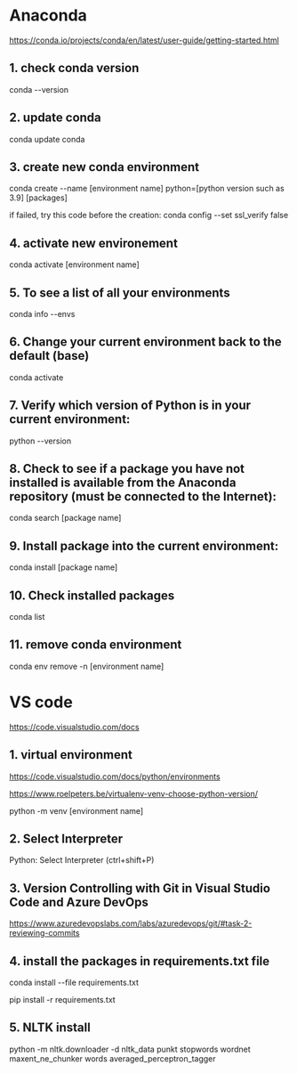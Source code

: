 # Anaconda

https://conda.io/projects/conda/en/latest/user-guide/getting-started.html

## 1. check conda version

conda --version

## 2. update conda

conda update conda

## 3. create new conda environment

conda create --name [environment name] python=[python version such as 3.9] [packages]

if failed, try this code before the creation: conda config --set ssl_verify false

## 4. activate new environement

conda activate [environment name]

## 5. To see a list of all your environments

conda info --envs

## 6. Change your current environment back to the default (base)

conda activate

## 7. Verify which version of Python is in your current environment:

python --version

## 8. Check to see if a package you have not installed is available from the Anaconda repository (must be connected to the Internet):

conda search [package name]

## 9. Install package into the current environment:

conda install [package name]

## 10. Check installed packages

conda list

## 11. remove conda environment

conda env remove -n [environment name]

# VS code 

https://code.visualstudio.com/docs

## 1. virtual environment 

https://code.visualstudio.com/docs/python/environments

https://www.roelpeters.be/virtualenv-venv-choose-python-version/

python -m venv [environment name]

## 2. Select Interpreter

Python: Select Interpreter (ctrl+shift+P)

## 3. Version Controlling with Git in Visual Studio Code and Azure DevOps

https://www.azuredevopslabs.com/labs/azuredevops/git/#task-2-reviewing-commits

## 4. install the packages in requirements.txt file

conda install --file requirements.txt

pip install -r requirements.txt

## 5. NLTK install

 python -m nltk.downloader -d nltk_data punkt stopwords wordnet maxent_ne_chunker words averaged_perceptron_tagger

